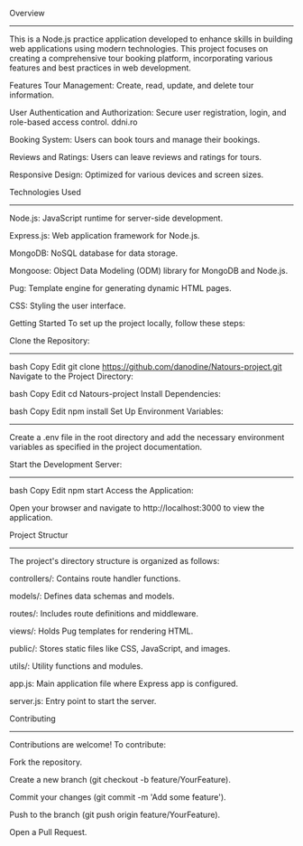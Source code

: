 Overview
_________________
This is a Node.js practice application developed to enhance skills in building web applications using modern technologies. This project focuses on creating a comprehensive tour booking platform, incorporating various features and best practices in web development.

Features
Tour Management: Create, read, update, and delete tour information.​

User Authentication and Authorization: Secure user registration, login, and role-based access control.​
ddni.ro

Booking System: Users can book tours and manage their bookings.​

Reviews and Ratings: Users can leave reviews and ratings for tours.​

Responsive Design: Optimized for various devices and screen sizes.​

Technologies Used
_________________
Node.js: JavaScript runtime for server-side development.​

Express.js: Web application framework for Node.js.​

MongoDB: NoSQL database for data storage.​

Mongoose: Object Data Modeling (ODM) library for MongoDB and Node.js.​

Pug: Template engine for generating dynamic HTML pages.​

CSS: Styling the user interface.​

Getting Started
To set up the project locally, follow these steps:

Clone the Repository:
_________________

bash
Copy
Edit
git clone https://github.com/danodine/Natours-project.git
Navigate to the Project Directory:

bash
Copy
Edit
cd Natours-project
Install Dependencies:

bash
Copy
Edit
npm install
Set Up Environment Variables:
_________________

Create a .env file in the root directory and add the necessary environment variables as specified in the project documentation.

Start the Development Server:
_________________

bash
Copy
Edit
npm start
Access the Application:

Open your browser and navigate to http://localhost:3000 to view the application.

Project Structur
_________________
The project's directory structure is organized as follows:​

controllers/: Contains route handler functions.​

models/: Defines data schemas and models.​

routes/: Includes route definitions and middleware.​

views/: Holds Pug templates for rendering HTML.​

public/: Stores static files like CSS, JavaScript, and images.​

utils/: Utility functions and modules.​

app.js: Main application file where Express app is configured.​

server.js: Entry point to start the server.​

Contributing
_________________
Contributions are welcome! To contribute:

Fork the repository.​

Create a new branch (git checkout -b feature/YourFeature).​

Commit your changes (git commit -m 'Add some feature').​

Push to the branch (git push origin feature/YourFeature).​

Open a Pull Request.​
